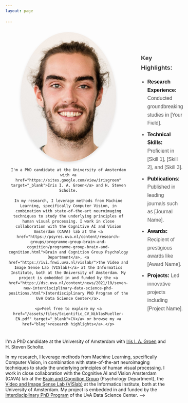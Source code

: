 ```yaml
---
layout: page

---
```



<div style="display: flex; align-items: center;">

  <!-- Left section with the photo -->
  <div style="flex: 1; text-align: center; padding: 10px;">
    <img src="/assets/imgs/me.jpg" alt="My Photo" style="width: 80%; border-radius: 50%; box-shadow: 0 4px 8px rgba(0,0,0,0.1);" />

    I'm a PhD candidate at the University of Amsterdam with <a href="https://sites.google.com/view/irisgroen" target="_blank">Iris I. A. Groen</a> and H. Steven Scholte.

    In my research, I leverage methods from Machine Learning, specifically Computer Vision, in combination with state-of-the-art neuroimaging techniques to study the underlying principles of human visual processing. I work in close collaboration with the Cognitive AI and Vision Amsterdam (CAVA) lab at the <a href="https://psyres.uva.nl/content/research-groups/programme-group-brain-and-cognition/programme-group-brain-and-cognition.html">Brain and Cognition Group Psychology Department</a>, <a href="https://ivi.fnwi.uva.nl/vislab/">the Video and Image Sense Lab (VISlab)</a> at the Informatics Institute, both at the University of Amsterdam. My project is embedded in and funded by the <a href="https://dsc.uva.nl/content/news/2021/10/seven-new-interdisciplinary-data-science-phd-positions.html">Interdisciplinary PhD Program of the UvA Data Science Center</a>.

    <p>Feel free to explore my <a href="/assets/files/Scientific_CV_NiklasMueller-EN.pdf" target="_blank">CV</a> or browse my <a href="blog">research highlights</a>.</p>
  </div>


  <!-- Right section with custom text -->
  <div style="flex: 2; padding: 10px;">
      <div style="font-family: Arial, sans-serif; font-size: 16px; line-height: 1.6; padding: 20px; max-width: 600px; margin: 0 auto;">
        <h3 style="margin-bottom: 15px; color: #333;">Key Highlights:</h3>
        <ul style="list-style-type: disc; padding-left: 20px; color: #555;">
          <li style="margin-bottom: 10px;">
            <strong style="color: #000;">Research Experience:</strong> Conducted groundbreaking studies in [Your Field].
          </li>
          <li style="margin-bottom: 10px;">
            <strong style="color: #000;">Technical Skills:</strong> Proficient in [Skill 1], [Skill 2], and [Skill 3].
          </li>
          <li style="margin-bottom: 10px;">
            <strong style="color: #000;">Publications:</strong> Published in leading journals such as [Journal Name].
          </li>
          <li style="margin-bottom: 10px;">
            <strong style="color: #000;">Awards:</strong> Recipient of prestigious awards like [Award Name].
          </li>
          <li style="margin-bottom: 10px;">
            <strong style="color: #000;">Projects:</strong> Led innovative projects including [Project Name].
          </li>
        </ul>
      </div>

  </div>

</div>

I'm a PhD candidate at the University of Amsterdam with [Iris I. A. Groen](https://sites.google.com/view/irisgroen) and H. Steven Scholte.

In my research, I leverage methods from Machine Learning, specifically Computer Vision, in combination with state-of-the-art neuroimaging techniques to study the underlying principles of human visual processing. I work in close collaboration with the Cognitive AI and Vision Amsterdam (CAVA) lab at the [Brain and Cognition Group](https://psyres.uva.nl/content/research-groups/programme-group-brain-and-cognition/programme-group-brain-and-cognition.html) (Psychology Department), the [Video and Image Sense Lab (VISlab)](https://ivi.fnwi.uva.nl/vislab/) at the Informatics Institute, both at the University of Amsterdam. My project is embedded in and funded by the [Interdisciplinary PhD Program](https://dsc.uva.nl/content/news/2021/10/seven-new-interdisciplinary-data-science-phd-positions.html) of the UvA Data Science Center. -->
